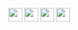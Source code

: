 <a href="#%EF%B8%8F-mit-license"><img height=28 src="https://img.shields.io/badge/License-MIT-fc4f2d.svg?logo=internetarchive&logoColor=white&color=orange&labelColor=464646&style=for-the-badge"></a>
<a href="https://www.codefactor.io/repository/github/kudoai/kudoai.com"><img height=28 src="https://img.shields.io/codefactor/grade/github/kudoai/kudoai.com?label=Code+Quality&logo=codefactor&logoColor=white&labelColor=464646&color=b5fc7b&style=for-the-badge"></a>
<a href="https://sonarcloud.io/component_measures?metric=new_vulnerabilities&id=KudoAI_kudoai.com"><img height=28 src="https://img.shields.io/badge/dynamic/json?url=https%3A%2F%2Fsonarcloud.io%2Fapi%2Fmeasures%2Fcomponent%3Fcomponent%3DKudoAI_kudoai.com%26metricKeys%3Dvulnerabilities&query=%24.component.measures.0.value&style=for-the-badge&logo=sonarcloud&logoColor=white&labelColor=464646&label=Vulnerabilities&color=gold"></a>
<a href="https://status.kudoai.com"><img height=28 src="https://img.shields.io/uptimerobot/ratio/m796497079-7a3cfd0852b235c5ffa01dc0?style=for-the-badge&logo=audiomack&logoColor=white&labelColor=464646"></a>
